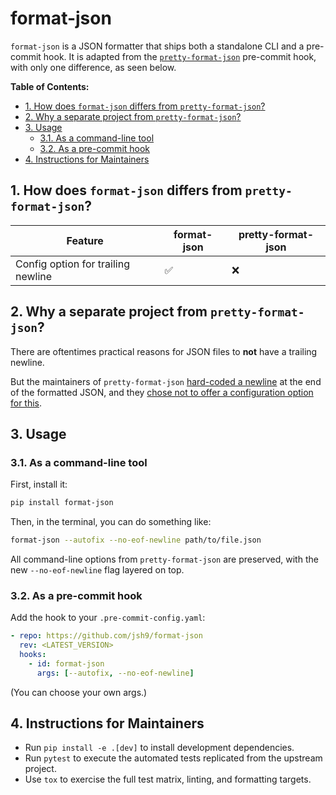 # format-json

`format-json` is a JSON formatter that ships both a standalone CLI and a
pre-commit hook. It is adapted from the
[`pretty-format-json`](https://github.com/pre-commit/pre-commit-hooks)
pre-commit hook, with only one difference, as seen below.

**Table of Contents:**

<!--TOC-->

- [1. How does `format-json` differs from `pretty-format-json`?](#1-how-does-format-json-differs-from-pretty-format-json)
- [2. Why a separate project from `pretty-format-json`?](#2-why-a-separate-project-from-pretty-format-json)
- [3. Usage](#3-usage)
  - [3.1. As a command-line tool](#31-as-a-command-line-tool)
  - [3.2. As a pre-commit hook](#32-as-a-pre-commit-hook)
- [4. Instructions for Maintainers](#4-instructions-for-maintainers)

<!--TOC-->

## 1. How does `format-json` differs from `pretty-format-json`?

| Feature                            | format-json | pretty-format-json |
| ---------------------------------- | ----------- | ------------------ |
| Config option for trailing newline | ✅          | ❌                 |

## 2. Why a separate project from `pretty-format-json`?

There are oftentimes practical reasons for JSON files to **not** have a
trailing newline.

But the maintainers of `pretty-format-json`
[hard-coded a newline](https://github.com/pre-commit/pre-commit-hooks/blob/3fed74c572621f74eaffba6603801d153ffe5ce0/pre_commit_hooks/pretty_format_json.py#L30)
at the end of the formatted JSON, and they
[chose not to offer a configuration option for this](https://github.com/pre-commit/pre-commit-hooks/issues/1203).

## 3. Usage

### 3.1. As a command-line tool

First, install it:

```bash
pip install format-json
```

Then, in the terminal, you can do something like:

```bash
format-json --autofix --no-eof-newline path/to/file.json
```

All command-line options from `pretty-format-json` are preserved, with the new
`--no-eof-newline` flag layered on top.

### 3.2. As a pre-commit hook

Add the hook to your `.pre-commit-config.yaml`:

```yaml
- repo: https://github.com/jsh9/format-json
  rev: <LATEST_VERSION>
  hooks:
    - id: format-json
      args: [--autofix, --no-eof-newline]
```

(You can choose your own args.)

## 4. Instructions for Maintainers

- Run `pip install -e .[dev]` to install development dependencies.
- Run `pytest` to execute the automated tests replicated from the upstream
  project.
- Use `tox` to exercise the full test matrix, linting, and formatting targets.
